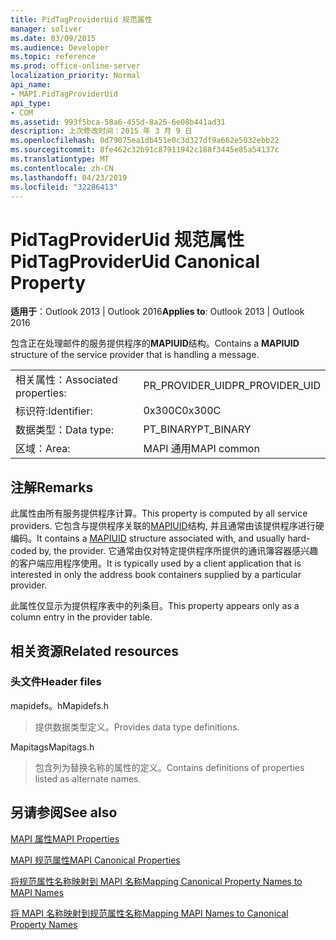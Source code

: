 ```yaml
---
title: PidTagProviderUid 规范属性
manager: soliver
ms.date: 03/09/2015
ms.audience: Developer
ms.topic: reference
ms.prod: office-online-server
localization_priority: Normal
api_name:
- MAPI.PidTagProviderUid
api_type:
- COM
ms.assetid: 993f5bca-58a6-455d-8a25-6e08b441ad31
description: 上次修改时间：2015 年 3 月 9 日
ms.openlocfilehash: 0d79075ea1db451e0c3d327df9a662e5032ebb22
ms.sourcegitcommit: 8fe462c32b91c87911942c188f3445e85a54137c
ms.translationtype: MT
ms.contentlocale: zh-CN
ms.lasthandoff: 04/23/2019
ms.locfileid: "32286413"
---
```

# <a name="pidtagprovideruid-canonical-property"></a><span data-ttu-id="1504e-103">PidTagProviderUid 规范属性</span><span class="sxs-lookup"><span data-stu-id="1504e-103">PidTagProviderUid Canonical Property</span></span>

  
  
<span data-ttu-id="1504e-104">**适用于**：Outlook 2013 | Outlook 2016</span><span class="sxs-lookup"><span data-stu-id="1504e-104">**Applies to**: Outlook 2013 | Outlook 2016</span></span> 
  
<span data-ttu-id="1504e-105">包含正在处理邮件的服务提供程序的**MAPIUID**结构。</span><span class="sxs-lookup"><span data-stu-id="1504e-105">Contains a **MAPIUID** structure of the service provider that is handling a message.</span></span> 
  
|||
|:-----|:-----|
|<span data-ttu-id="1504e-106">相关属性：</span><span class="sxs-lookup"><span data-stu-id="1504e-106">Associated properties:</span></span>  <br/> |<span data-ttu-id="1504e-107">PR_PROVIDER_UID</span><span class="sxs-lookup"><span data-stu-id="1504e-107">PR_PROVIDER_UID</span></span>  <br/> |
|<span data-ttu-id="1504e-108">标识符:</span><span class="sxs-lookup"><span data-stu-id="1504e-108">Identifier:</span></span>  <br/> |<span data-ttu-id="1504e-109">0x300C</span><span class="sxs-lookup"><span data-stu-id="1504e-109">0x300C</span></span>  <br/> |
|<span data-ttu-id="1504e-110">数据类型：</span><span class="sxs-lookup"><span data-stu-id="1504e-110">Data type:</span></span>  <br/> |<span data-ttu-id="1504e-111">PT_BINARY</span><span class="sxs-lookup"><span data-stu-id="1504e-111">PT_BINARY</span></span>  <br/> |
|<span data-ttu-id="1504e-112">区域：</span><span class="sxs-lookup"><span data-stu-id="1504e-112">Area:</span></span>  <br/> |<span data-ttu-id="1504e-113">MAPI 通用</span><span class="sxs-lookup"><span data-stu-id="1504e-113">MAPI common</span></span>  <br/> |
   
## <a name="remarks"></a><span data-ttu-id="1504e-114">注解</span><span class="sxs-lookup"><span data-stu-id="1504e-114">Remarks</span></span>

<span data-ttu-id="1504e-115">此属性由所有服务提供程序计算。</span><span class="sxs-lookup"><span data-stu-id="1504e-115">This property is computed by all service providers.</span></span> <span data-ttu-id="1504e-116">它包含与提供程序关联的[MAPIUID](mapiuid.md)结构, 并且通常由该提供程序进行硬编码。</span><span class="sxs-lookup"><span data-stu-id="1504e-116">It contains a [MAPIUID](mapiuid.md) structure associated with, and usually hard-coded by, the provider.</span></span> <span data-ttu-id="1504e-117">它通常由仅对特定提供程序所提供的通讯簿容器感兴趣的客户端应用程序使用。</span><span class="sxs-lookup"><span data-stu-id="1504e-117">It is typically used by a client application that is interested in only the address book containers supplied by a particular provider.</span></span> 
  
<span data-ttu-id="1504e-118">此属性仅显示为提供程序表中的列条目。</span><span class="sxs-lookup"><span data-stu-id="1504e-118">This property appears only as a column entry in the provider table.</span></span>
  
## <a name="related-resources"></a><span data-ttu-id="1504e-119">相关资源</span><span class="sxs-lookup"><span data-stu-id="1504e-119">Related resources</span></span>

### <a name="header-files"></a><span data-ttu-id="1504e-120">头文件</span><span class="sxs-lookup"><span data-stu-id="1504e-120">Header files</span></span>

<span data-ttu-id="1504e-121">mapidefs。h</span><span class="sxs-lookup"><span data-stu-id="1504e-121">Mapidefs.h</span></span>
  
> <span data-ttu-id="1504e-122">提供数据类型定义。</span><span class="sxs-lookup"><span data-stu-id="1504e-122">Provides data type definitions.</span></span>
    
<span data-ttu-id="1504e-123">Mapitags</span><span class="sxs-lookup"><span data-stu-id="1504e-123">Mapitags.h</span></span>
  
> <span data-ttu-id="1504e-124">包含列为替换名称的属性的定义。</span><span class="sxs-lookup"><span data-stu-id="1504e-124">Contains definitions of properties listed as alternate names.</span></span>
    
## <a name="see-also"></a><span data-ttu-id="1504e-125">另请参阅</span><span class="sxs-lookup"><span data-stu-id="1504e-125">See also</span></span>



[<span data-ttu-id="1504e-126">MAPI 属性</span><span class="sxs-lookup"><span data-stu-id="1504e-126">MAPI Properties</span></span>](mapi-properties.md)
  
[<span data-ttu-id="1504e-127">MAPI 规范属性</span><span class="sxs-lookup"><span data-stu-id="1504e-127">MAPI Canonical Properties</span></span>](mapi-canonical-properties.md)
  
[<span data-ttu-id="1504e-128">将规范属性名称映射到 MAPI 名称</span><span class="sxs-lookup"><span data-stu-id="1504e-128">Mapping Canonical Property Names to MAPI Names</span></span>](mapping-canonical-property-names-to-mapi-names.md)
  
[<span data-ttu-id="1504e-129">将 MAPI 名称映射到规范属性名称</span><span class="sxs-lookup"><span data-stu-id="1504e-129">Mapping MAPI Names to Canonical Property Names</span></span>](mapping-mapi-names-to-canonical-property-names.md)

